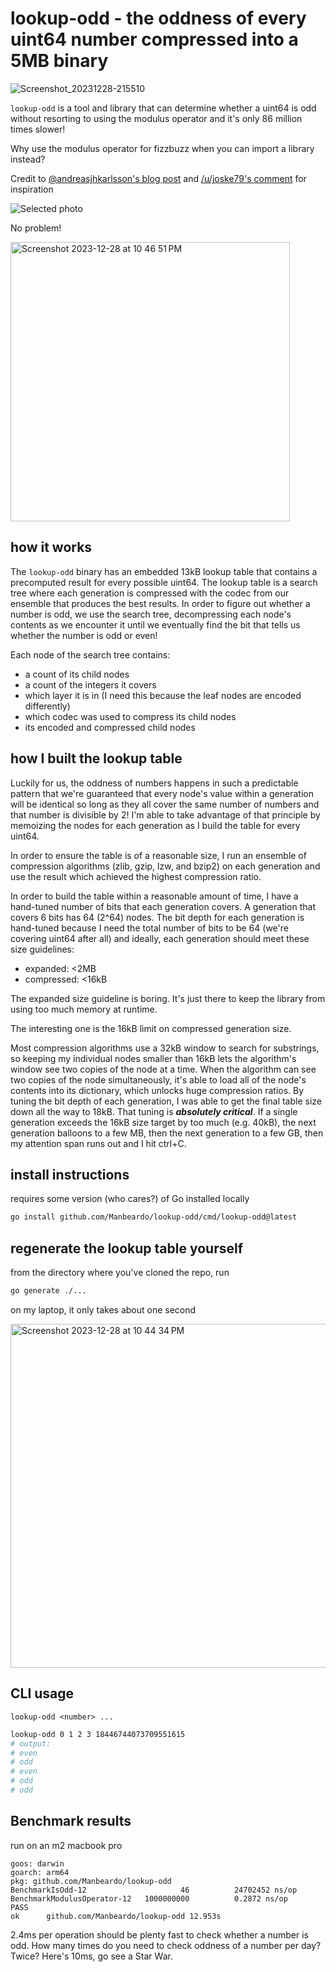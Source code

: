 # lookup-odd - the oddness of every uint64 number compressed into a 5MB binary

![Screenshot_20231228-215510](https://github.com/Manbeardo/lookup-odd/assets/698833/fea0079b-f4a2-43f3-85f3-b421f5104abe)

`lookup-odd` is a tool and library that can determine whether a uint64 is odd without resorting to using the modulus operator and it's only 86 million times slower!

Why use the modulus operator for fizzbuzz when you can import a library instead?

Credit to [@andreasjhkarlsson's blog post](https://andreasjhkarlsson.github.io/jekyll/update/2023/12/27/4-billion-if-statements.html) and [/u/joske79's comment](https://www.reddit.com/r/programming/comments/18s69kd/comment/kf5gt3o/?utm_source=share&utm_medium=web3x&utm_name=web3xcss&utm_term=1&utm_content=share_button) for inspiration

![Selected photo](https://github.com/Manbeardo/lookup-odd/assets/698833/adb28860-afc2-425a-a7a0-834488736ace)

No problem!

<img width="447" alt="Screenshot 2023-12-28 at 10 46 51 PM" src="https://github.com/Manbeardo/lookup-odd/assets/698833/c9204385-7314-46a6-bcb4-38a36d434e38">

## how it works

The `lookup-odd` binary has an embedded 13kB lookup table that contains a precomputed result for every possible uint64. The lookup table is a search tree where each generation is compressed with the codec from our ensemble that produces the best results. In order to figure out whether a number is odd, we use the search tree, decompressing each node's contents as we encounter it until we eventually find the bit that tells us whether the number is odd or even!

Each node of the search tree contains:

- a count of its child nodes
- a count of the integers it covers
- which layer it is in (I need this because the leaf nodes are encoded differently)
- which codec was used to compress its child nodes
- its encoded and compressed child nodes

## how I built the lookup table

Luckily for us, the oddness of numbers happens in such a predictable pattern that we're guaranteed that every node's value within a generation will be identical so long as they all cover the same number of numbers and that number is divisible by 2! I'm able to take advantage of that principle by memoizing the nodes for each generation as I build the table for every uint64.

In order to ensure the table is of a reasonable size, I run an ensemble of compression algorithms (zlib, gzip, lzw, and bzip2) on each generation and use the result which achieved the highest compression ratio.

In order to build the table within a reasonable amount of time, I have a hand-tuned number of bits that each generation covers. A generation that covers 6 bits has 64 (2^64) nodes. The bit depth for each generation is hand-tuned because I need the total number of bits to be 64 (we're covering uint64 after all) and ideally, each generation should meet these size guidelines:

- expanded: <2MB
- compressed: <16kB

The expanded size guideline is boring. It's just there to keep the library from using too much memory at runtime.

The interesting one is the 16kB limit on compressed generation size.

Most compression algorithms use a 32kB window to search for substrings, so keeping my individual nodes smaller than 16kB lets the algorithm's window see two copies of the node at a time. When the algorithm can see two copies of the node simultaneously, it's able to load all of the node's contents into its dictionary, which unlocks huge compression ratios. By tuning the bit depth of each generation, I was able to get the final table size down all the way to 18kB. That tuning is ***absolutely critical***. If a single generation exceeds the 16kB size target by too much (e.g. 40kB), the next generation balloons to a few MB, then the next generation to a few GB, then my attention span runs out and I hit ctrl+C.

## install instructions

requires some version (who cares?) of Go installed locally

```bash
go install github.com/Manbeardo/lookup-odd/cmd/lookup-odd@latest
```

## regenerate the lookup table yourself

from the directory where you've cloned the repo, run

```bash
go generate ./...
```

on my laptop, it only takes about one second

<img width="550" alt="Screenshot 2023-12-28 at 10 44 34 PM" src="https://github.com/Manbeardo/lookup-odd/assets/698833/eaa15f28-2cff-4a66-b971-6d35615e5c7f">

## CLI usage

`lookup-odd <number> ...`

```bash
lookup-odd 0 1 2 3 18446744073709551615
# output:
# even
# odd
# even
# odd
# odd
```

## Benchmark results

run on an m2 macbook pro

```text
goos: darwin
goarch: arm64
pkg: github.com/Manbeardo/lookup-odd
BenchmarkIsOdd-12                     46          24702452 ns/op
BenchmarkModulusOperator-12   1000000000          0.2872 ns/op
PASS
ok      github.com/Manbeardo/lookup-odd 12.953s
```

2.4ms per operation should be plenty fast to check whether a number is odd. How many times do you need to check oddness of a number per day? Twice? Here's 10ms, go see a Star War.
